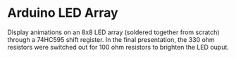 # Arduino LED Array
Display animations on an 8x8 LED array (soldered together from scratch) through a 74HC595 shift register. In the final presentation, the 330 ohm resistors were switched out for 100 ohm resistors to brighten the LED ouput. 
